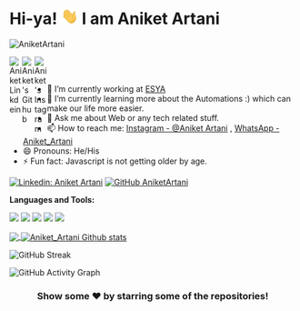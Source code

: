 # Hi-ya! <img src="https://raw.githubusercontent.com/ABSphreak/ABSphreak/master/gifs/Hi.gif" width="30px"> I am Aniket Artani

<p align="left"> <img src="https://komarev.com/ghpvc/?username=aniketartani&label=Views&color=blue&style=plastic" alt="AniketArtani" /> </p>

<a href="https://www.linkedin.com/in/aniket-artani-08022a180/">
  <img align="left" alt="Aniket Linkdein" width="22px" src="https://image.flaticon.com/icons/png/512/174/174857.png" />
</a>
<a href="https://github.com/aniketartani">
  <img align="left" alt="Aniket's Github" width="22px" src="https://cdn.jsdelivr.net/npm/simple-icons@v3/icons/github.svg" />
</a>
<a href="https://www.instagram.com/artanianiket/">
  <img align="left" alt="Aniket's Instagram" width="22px" src="https://assets.stickpng.com/images/580b57fcd9996e24bc43c521.png" />
</a>

<br/>
<br/>



- 🔭 I’m currently working at [ESYA](https://www.esya.studio/)
- 🌱 I’m currently learning more about the Automations :) which can make our life more easier.
- 💬 Ask me about Web or any tech related stuff.
- 📫 How to reach me: [Instagram - @Aniket Artani](https://www.instagram.com/artanianiket/) , [WhatsApp - Aniket_Artani](https://wa.me/qr/K75ZPAWY5G5TF1)
- 😄 Pronouns: He/His
- ⚡ Fun fact: Javascript is not getting older by age.


[![Linkedin: Aniket Artani](https://img.shields.io/badge/-Aniket-blue?style=flat-square&logo=Linkedin&logoColor=white&link=https://www.linkedin.com/in/aniket-artani-08022a180/)](https://www.linkedin.com/in/aniket-artani-08022a180/)
[![GitHub AniketArtani](https://img.shields.io/github/followers/aniketartani?label=follow&style=social)](https://github.com/aniketartani)


**Languages and Tools:**  


<code><img height="20" src="https://thumbs.dreamstime.com/b/javascript-logo-javascript-logo-white-background-vector-format-available-136765881.jpg"></code>
<code><img height="20" src="https://www.paceit.co.uk/wp-content/uploads/2019/08/node-js-logo.jpg"></code>
<code><img height="20" src="https://upload.wikimedia.org/wikipedia/en/3/30/Java_programming_language_logo.svg"></code>
<code><img height="20" src="https://upload.wikimedia.org/wikipedia/commons/thumb/0/0a/Python.svg/1200px-Python.svg.png"></code>
<code><img height="20" src="https://upload.wikimedia.org/wikipedia/commons/thumb/3/38/Jupyter_logo.svg/1200px-Jupyter_logo.svg.png"></code>



<a href="https://github.com/aniketartani">
  <img align="center" src="https://github-readme-stats.vercel.app/api/top-langs/?username=aniketartani&theme=light&hide_langs_below=1" />
</a>
<a href="https://github.com/aniketartani">
 <img align="center" src="https://github-readme-stats.vercel.app/api?username=aniketartani&show_icons=true&theme=light&line_height=27" alt="Aniket_Artani Github stats"/>
</a>


![GitHub Streak](https://github-readme-streak-stats.herokuapp.com/?user=aniketartani&theme=tokyonight&count_private=true)

![GitHub Activity Graph](https://activity-graph.herokuapp.com/graph?username=aniketartani&theme=github&count_private=true)  
<div align="center">

### Show some ❤️ by starring some of the repositories!

</div>

